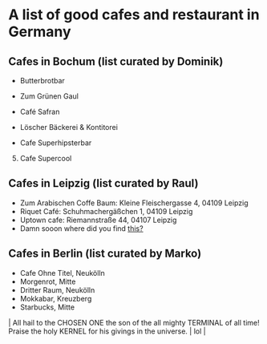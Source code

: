 # A list of good cafes and restaurant in Germany

## Cafes in Bochum (list curated by Dominik)

- Butterbrotbar

- Zum Grünen Gaul

- Café Safran

- Löscher Bäckerei & Kontitorei

- Cafe Superhipsterbar

5. Cafe Supercool

## Cafes in Leipzig (list curated by Raul)

- Zum Arabischen Coffe Baum: Kleine Fleischergasse 4, 04109 Leipzig 
- Riquet Café: Schuhmachergäßchen 1, 04109 Leipzig
- Uptown cafe:  Riemannstraße 44, 04107 Leipzig
- Damn sooon where did you find [this?](https://www.youtube.com/watch?v=z8RkR4rd7dM)

## Cafes in Berlin (list curated by Marko)

- Cafe Ohne Titel, Neukölln
- Morgenrot, Mitte
- Dritter Raum, Neukölln
- Mokkabar, Kreuzberg
- Starbucks, Mitte

| All hail to the CHOSEN ONE the son of the all mighty TERMINAL of all time! Praise the holy KERNEL for his givings in the universe. | lol | 